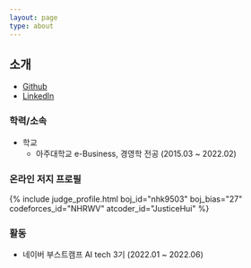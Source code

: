 ```yaml
---
layout: page
type: about
---
```


## 소개

- [Github](https://github.com/NHRWV)
- [LinkedIn](https://www.linkedin.com/in/nhrwv/)


### 학력/소속
* 학교
  * 아주대학교 e-Business, 경영학 전공 (2015.03 ~ 2022.02) 
  
### 온라인 저지 프로필
{% include judge_profile.html boj_id="nhk9503" boj_bias="27" codeforces_id="NHRWV" atcoder_id="JusticeHui" %}


### 활동
* 네이버 부스트캠프 AI tech 3기 (2022.01 ~ 2022.06)
